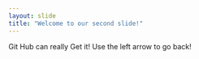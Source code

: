 ```yaml
---
layout: slide
title: "Welcome to our second slide!"
---
```

Git Hub can really Get it!
Use the left arrow to go back!
